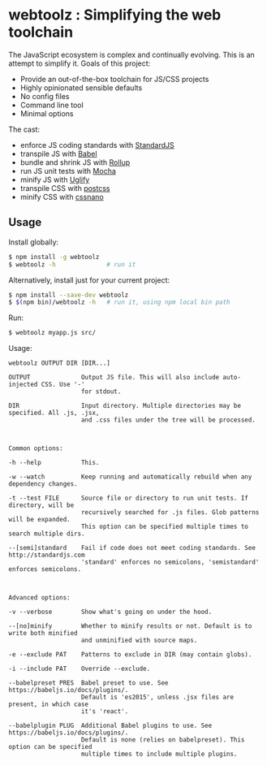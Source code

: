 webtoolz : Simplifying the web toolchain
========================================

The JavaScript ecosystem is complex and continually evolving. This is an attempt to simplify it. Goals of this project:

* Provide an out-of-the-box toolchain for JS/CSS projects
* Highly opinionated sensible defaults
* No config files
* Command line tool
* Minimal options

The cast:

* enforce JS coding standards with [StandardJS](http://standardjs.com/)
* transpile JS with [Babel](https://babeljs.io)
* bundle and shrink JS with [Rollup](http://rollupjs.org)
* run JS unit tests with [Mocha](https://mochajs.org/)
* minify JS with [Uglify](http://lisperator.net/uglifyjs/)
* transpile CSS with [postcss](https://github.com/postcss/postcss)
* minify CSS with [cssnano](http://cssnano.co/)

Usage
-----

Install globally:

```bash
$ npm install -g webtoolz
$ webtoolz -h              # run it
```

Alternatively, install just for your current project:

```bash
$ npm install --save-dev webtoolz
$ $(npm bin)/webtoolz -h   # run it, using npm local bin path
```

Run:

```bash
$ webtoolz myapp.js src/
```

Usage:

```
webtoolz OUTPUT DIR [DIR...]

OUTPUT              Output JS file. This will also include auto-injected CSS. Use '-'
                    for stdout.

DIR                 Input directory. Multiple directories may be specified. All .js, .jsx,
                    and .css files under the tree will be processed.



Common options:

-h --help           This.

-w --watch          Keep running and automatically rebuild when any dependency changes.

-t --test FILE      Source file or directory to run unit tests. If directory, will be
                    recursively searched for .js files. Glob patterns will be expanded.
                    This option can be specified multiple times to search multiple dirs.

--[semi]standard    Fail if code does not meet coding standards. See http://standardjs.com
                    'standard' enforces no semicolons, 'semistandard' enforces semicolons.



Advanced options:

-v --verbose        Show what's going on under the hood.

--[no]minify        Whether to minify results or not. Default is to write both minified
                    and unminified with source maps.

-e --exclude PAT    Patterns to exclude in DIR (may contain globs).

-i --include PAT    Override --exclude.

--babelpreset PRES  Babel preset to use. See https://babeljs.io/docs/plugins/.
                    Default is 'es2015', unless .jsx files are present, in which case
                    it's 'react'.

--babelplugin PLUG  Additional Babel plugins to use. See https://babeljs.io/docs/plugins/.
                    Default is none (relies on babelpreset). This option can be specified
                    multiple times to include multiple plugins.


```
